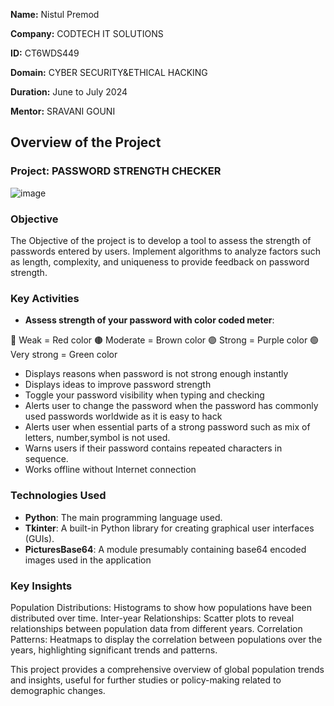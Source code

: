 **Name:** Nistul Premod

**Company:** CODTECH IT SOLUTIONS

**ID:** CT6WDS449

**Domain:** CYBER SECURITY&ETHICAL HACKING

**Duration:** June to July 2024

**Mentor:** SRAVANI GOUNI

## Overview of the Project

### Project: PASSWORD STRENGTH CHECKER
![image](https://github.com/cybernistul/CODTECH-TASK1/assets/169300257/f928a882-f542-4cfe-9638-18636664b79b)


### Objective
The Objective of the project is to develop a tool to assess the strength of passwords entered by users. Implement
algorithms to analyze factors such as length, complexity, and uniqueness to provide
feedback on password strength.

### Key Activities
- **Assess strength of your password with color coded meter**:

🔴 Weak = Red color
🟤 Moderate = Brown color
🟣 Strong = Purple color
🟢 Very strong = Green color
- Displays reasons when password is not strong enough instantly
- Displays ideas to improve password strength
- Toggle your password visibility when typing and checking
- Alerts user to change the password when the password has commonly used passwords worldwide as it is easy to hack
- Alerts user when essential parts of a strong password such as mix of letters, number,symbol is not used.
- Warns users if their password contains repeated characters in sequence.
- Works offline without Internet connection


### Technologies Used
- **Python**: The main programming language used.
- **Tkinter**: A built-in Python library for creating graphical user interfaces (GUIs).
- **PicturesBase64**: A module presumably containing base64 encoded images used in the application

### Key Insights
Population Distributions: Histograms to show how populations have been distributed over time.
Inter-year Relationships: Scatter plots to reveal relationships between population data from different years.
Correlation Patterns: Heatmaps to display the correlation between populations over the years, highlighting significant trends and patterns.


This project provides a comprehensive overview of global population trends and insights, useful for further studies or policy-making related to demographic changes.
